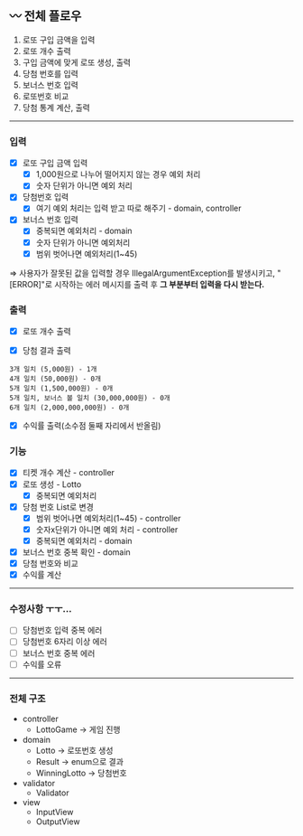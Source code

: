 ## 〰️ 전체 플로우

1. 로또 구입 금액을 입력
2. 로또 개수 출력
3. 구입 금액에 맞게 로또 생성, 출력
4. 당첨 번호를 입력
5. 보너스 번호 입력
6. 로또번호 비교
7. 당첨 통계 계산, 출력
---
### 입력

- [x]  로또 구입 금액 입력
    - [x]  1,000원으로 나누어 떨어지지 않는 경우 예외 처리
    - [x]  숫자 단위가 아니면 예외 처리
- [x]  당첨번호 입력
    - [x]  여기 예외 처리는 입력 받고 따로 해주기 - domain, controller
- [x]  보너스 번호 입력
    - [x]  중복되면 예외처리 - domain
    - [x]  숫자 단위가 아니면 예외처리
    - [x]  범위 벗어나면 예외처리(1~45)

⇒ 사용자가 잘못된 값을 입력할 경우 IllegalArgumentException를 발생시키고,
"[ERROR]"로 시작하는 에러 메시지를 출력 후 **그 부분부터 입력을 다시 받는다.**

### 출력
- [x]  로또 개수 출력


- [x]  당첨 결과 출력
```
3개 일치 (5,000원) - 1개
4개 일치 (50,000원) - 0개
5개 일치 (1,500,000원) - 0개
5개 일치, 보너스 볼 일치 (30,000,000원) - 0개
6개 일치 (2,000,000,000원) - 0개
```

- [x]  수익률 출력(소수점 둘째 자리에서 반올림)

### 기능

- [x]  티켓 개수 계산 - controller
- [x]  로또 생성 - Lotto
    - [x]  중복되면 예외처리
- [x]  당첨 번호 List로 변경
    - [x]  범위 벗어나면 예외처리(1~45) - controller
    - [x]  숫자x단위가 아니면 예외 처리 - controller
    - [x]  중복되면 예외처리 - domain
- [x]  보너스 번호 중복 확인 - domain
- [x]  당첨 번호와 비교
- [x]  수익률 계산
---
### 수정사항 ㅜㅜ...
- [ ] 당첨번호 입력 중복 에러
- [ ] 당첨번호 6자리 이상 에러
- [ ] 보너스 번호 중복 에러
- [ ] 수익률 오류

---
 ### 전체 구조
- controller
    - LottoGame → 게임 진행
- domain
    - Lotto → 로또번호 생성
    - Result → enum으로 결과
    - WinningLotto → 당첨번호
- validator
    - Validator
- view
    - InputView
    - OutputView